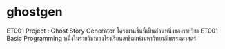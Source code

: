 # ghostgen
ET001 Project : Ghost Story Generator
โครงงานชิ้นนี้เป็นส่วนหนึ่งของรายวิชา ET001 Basic Programming
หนึ่งในรายวิชาของโรงเรียนสาธิตแห่งมหาวิทยาลัยธรรมศาสตร์
